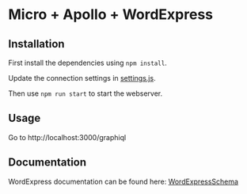 # Micro + Apollo + WordExpress

## Installation

First install the dependencies using `npm install`.

Update the connection settings in [settings.js](./settings.js).

Then use `npm run start` to start the webserver.

## Usage

Go to http://localhost:3000/graphiql

## Documentation 

WordExpress documentation can be found here: [WordExpressSchema](https://github.com/ramsaylanier/WordExpressSchema)

